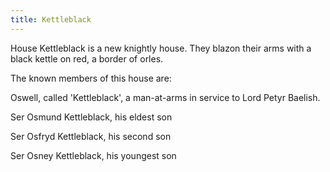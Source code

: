 ```yaml
---
title: Kettleblack
---
```


House Kettleblack is a new knightly house. They blazon their arms with a black kettle on red, a border of orles.

The known members of this house are:

Oswell, called 'Kettleblack', a man-at-arms in service to Lord Petyr Baelish.

Ser Osmund Kettleblack, his eldest son

Ser Osfryd Kettleblack, his second son

Ser Osney Kettleblack, his youngest son


